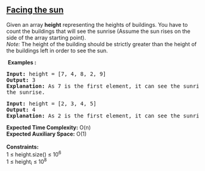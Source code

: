 <h2><a href="https://www.geeksforgeeks.org/problems/facing-the-sun2126/1">Facing the sun</a></h2>
<p>Given an array <strong>height</strong> representing the heights of buildings. You have to count the buildings that will see the sunrise (Assume the sun rises on the side of the array starting point).<br><em>Note:</em> The height of the building should be strictly greater than the height of the buildings left in order to see the sun.</p>
<img alt="" src="https://media.geeksforgeeks.org/wp-content/uploads/Building.png">
<strong>Examples :</strong>
<pre>
<strong>Input:</strong> height = [7, 4, 8, 2, 9]
<strong>Output:</strong> 3
<strong>Explanation:</strong> As 7 is the first element, it can see the sunrise. 4 can't see the sunrise as 7 is hiding it. 8 can see. 2 can't see the sunrise. 9 also can see
the sunrise.
</pre>
<pre>
<strong>Input:</strong> height = [2, 3, 4, 5]
<strong>Output:</strong> 4
<strong>Explanation:</strong> As 2 is the first element, it can see the sunrise.  3 can see the sunrise as 2 is not hiding it. Same for 4 and 5, they also can see the sunrise.
</pre>
<strong>Expected Time Complexity:</strong> O(n)<br><strong>Expected Auxiliary Space:</strong> O(1)<br><br>
<strong>Constraints:</strong><br>1 ≤ height.size() ≤ 10<sup>6</sup><br>1 ≤ height<sub>i</sub> ≤ 10<sup>8</sup>
